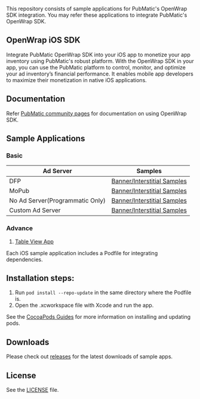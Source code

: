 This repository consists of sample applications for PubMatic's OpenWrap SDK integration. You may refer these applications to integrate PubMatic's OpenWrap SDK.

## OpenWrap iOS SDK

Integrate PubMatic OpenWrap SDK into your iOS app to monetize your app inventory using PubMatic's robust platform. With the OpenWrap SDK in your app, you can use the PubMatic platform to control, monitor, and optimize your ad inventory’s financial performance. It enables mobile app developers to maximize their monetization in native iOS applications.

## Documentation

Refer [PubMatic community pages](https://community.pubmatic.com/display/IS)
for documentation on using OpenWrap SDK.

## Sample Applications

### Basic

| Ad Server | Samples |
| ------------- | ------------- |
|   DFP    | [Banner/Interstitial Samples](./OpenWrap/Basic/DFP/) |
|   MoPub    | [Banner/Interstitial Samples](./OpenWrap/Basic/Mopub/) |
|   No Ad Server(Programmatic Only)    | [Banner/Interstitial Samples](./OpenWrap/Basic/NoAdServer/) |
|   Custom Ad Server    | [Banner/Interstitial Samples](./OpenWrap/Basic/OtherAdServer/) |

### Advance
1. [Table View App](./OpenWrap/Advanced/SampleApp/)

Each iOS sample application includes a Podfile for integrating dependencies.

## Installation steps:
1. Run `pod install --repo-update` in the same directory where the Podfile is.
1. Open the .xcworkspace file with Xcode and run the app.

See the [CocoaPods Guides](https://guides.cocoapods.org/)
for more information on installing and updating pods.

## Downloads

Please check out [releases](https://github.com/PubMatic/ios-openwrap-sdk-samples/releases)
for the latest downloads of sample apps.

## License

See the [LICENSE](./LICENSE) file.
